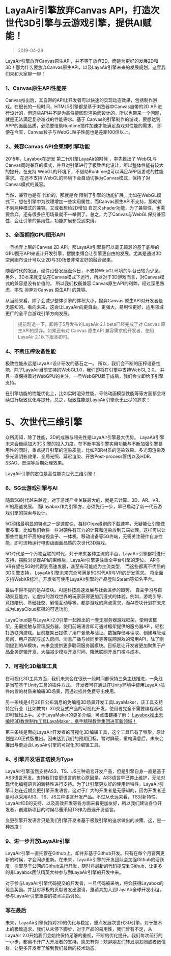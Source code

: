 # LayaAir引擎放弃Canvas API，打造次世代3D引擎与云游戏引擎，提供AI赋能！

> 2019-04-28

LayaAir引擎放弃Canvas原生API，并不等于放弃2D，而是为更好的发展2D和3D！那为什么要放弃Canvas原生API，以及LayaAir引擎未来的发展规划，这里我们来和大家聊一聊！

### **1、Canvas原生API性能差**

Canvas推出后，其自带的API让开发者可以快速的实现动态效果，包括制作游戏。在很长的一段时间，HTML5引擎都是基于浏览器中Canvas自带的2D API进行设计的，但这些API并不是为高性能图形渲染而设计的，所以也带来一个问题，就是无法满足复杂游戏的性能需求。基于 Canvas的引擎制作的游戏，要想达到APP的画面品质，必须要借助Runtime插件加速才能满足游戏对性能的需求。 即便在今天，Canvas粒子与WebGL粒子性能也是差距100倍以上。

### **2、兼容Canvas API会束缚引擎功能**

2015年，Layabox在研发 第二代引擎LayaAir的时候 ，率先推出了 WebGL与Canvas同时兼容的模式，并且对引擎进行了极致优化设计，所以整体性能有较大的提升，在支持 WebGL的环境下，不借助Runtime也可以满足APP级游戏的性能需求。 在还不支持 WebGL的环境下会自动切换为Canvas模式，保持了对Canvas模式的兼容。

当然，兼容也是有 代价的，那就是会 限制了引擎的功能扩展。比如在WebGL模式下，想在引擎中为纹理增加一些实用属性，而Canvas原生API不支持，那就做不到两种模式的兼容。又或者想给2D增加 自定义shader功能，为了兼容性，也需要舍弃。还有很多应用场景就不一举例了。总之，为了Canvas与WebGL保持兼容性，会让引擎的易用性，功能扩展都受到束缚。

### **3、全面拥抱GPU图形API**

一旦抛弃上层的Canvas 2D API，那LayaAir引擎将可以毫无顾忌的基于底层的GPU图形API来设计开发引擎，摆脱束缚会让引擎更自由的发展。尤其是通过3D空间画布设计可以让2D与3D场景非常友好的融合起来。

随着时代的发展，硬件设备发展至今日，不支持WebGL环境的平台已较为少见。另外，3D本来就无法在Canvas模式下运行，所以对于3D游戏而言，对Canvas模式的兼容是没有价值的。 所以我们权衡兼容 Canvas原生API的利弊，经过深思熟虑，率先 抛弃对Canvas 原生API 的兼容。

从当前来看，除了会减少整体引擎的体积大小，抛弃Canvas 原生API对开发者是无感知的。看向未来，这会让LayaAir向更自由，更强大，易用性更好，适用领域更广的全平台游戏引擎方向发展。

> 提前剧透一下，即将于5月发布的LayaAir 2.1 beta已经完成了对 Canvas 原生API的抛弃。如果还有对 Canvas 原生API 兼容需求的开发者，使用LayaAir 2.1以下版本即可。

### **4、不断压榨设备性能**

极致性能永远是LayaAir设计研发的基石之一。 所以，我们会不断的压榨设备性能，除了LayaAir当前支持的WebGL1.0，我们即将在引擎中支持WebGL 2.0。 并且一直保持着对WebGPU的关注，一旦WebGPU趋于成熟，我们会立即给予引擎支持。

在引擎功能的性能优化上，比如实时渲染性能、骨骼动画模型性能等等方面都会继续进行极致优化与提升。总之，极致性能是LayaAir引擎永无止尽的追求！

# **5、次世代三维引擎**

众所周知，除了性能，3D的成熟与领先性是LayaAir引擎最大优势。 LayaAir引擎未来会继续加大3D引擎的投入力度。在不断丰富引擎实用功能与不断加强引擎易用性的同时，重点提升引擎的渲染质量，比如PBR材质的渲染效果、多光源渲染及多光源阴影效果、全局光照、延迟渲染、开放Post-process管线以及HDR、SSAO、景深等后期处理效果。

LayaAir引擎的定位是高性能次世代三维引擎！

### **6、5G云游戏引擎与AI**

随着5G时代越来越近，对于游戏产业关联最大的，就是云计算、3D、AR、VR、AI的高速发展。 而Layabox作为引擎方，必须先行一步，早已启动了新一代云游戏引擎的探索与设计。

5G网络最明显的特点之一是速度快，每秒Gbps级别的下载速率，无疑能让引擎做很多事。比如我们会将一些对硬件有压力的计算和渲染放到云端处理，这样可以让那些性能并不高的电视盒子、一体机、移动设备等5G终端，无需关注硬件自身性能，即可流畅运行电影级画面品质的次世代3D游戏。

5G时代是一个万物互联的时代，对于未来各种主流的平台，LayaAir引擎都将进行支持，摆脱浏览器API的束缚后，LayaAir引擎更注重全平台引擎的定位。 AR与VR有望在5G时代得到高速发展，甚至有可能成为主流类型， 而这些都离不优质的3D引擎支持， LayaAir引擎未来完全可满足5G时代AR与VR的研发需求。 将全面支持WebXR标准。开发者可使用LayaAir引擎的产品登陆Steam等知名平台。

最后不得不提的是AI模块。AI是科技高速发展与社会进步的趋势， 自主学习与自动交互能力，让虚拟的游戏世界的玩家获得更加沉浸式的体验。例如，游戏引导、竞技陪玩、基础社交、剧情互动等等。都是游戏的痛点需求，而AI模块计划在未来成为LayaCloud框架的可选功能。

LayaCloud是与LayaAir2.0引擎一起推出的一套无服务器游戏框架。使用该框架，无需接触与管理服务器，使用前端语言即可通过框架提供的服务器API，轻松打造联网游戏。目前框架已提供了用户登录与验证、数据存储与读取、创建与管理房间、用户匹配与加入房间、消息广播与帧同步等等联网游戏的常用API，除了刚刚提到的AI模块，未来会提供更多联网服务器模块。目标是让开发者更加聚焦于产品业务逻辑开发，大幅减少模块开发时间，降低联网开发门槛与成本。

### **7、可视化3D编辑工具**

在可视化3D工具方面，我们未来会在很长一段时间都保持三条主线推进，一条线是当前基于Unity工具的插件方式。 开发者可在通过在Unity环境中使用LayaAir插件内置的材质来编辑3D场景，再通过插件免费导出使用。

另一条线是4月26日公布消息的免编程3D场景开发工具LayaMaker，该工具支持特定行业（比如教育）3D交互式产品的可视化开发，使用者完全不需要编程基础即可轻松上手。关于LayaMaker的更多介绍，可点击链接了解： [Layabox推出无编程3D教育制作工具LayaMaker，携手精锐教育集团进军新领域！](http://mp.weixin.qq.com/s?__biz=MzAxMjI4NjA1OA==&mid=2650584620&idx=1&sn=fcf341b4b53e1c3d4f8e500c75893a06&chksm=83bc3729b4cbbe3f52fd830e15be04e808ba43103113abef2474322979feae941731589f7fd2&scene=21#wechat_redirect)

第三条线是面向LayaAir开发者的可视化3D编辑工具，这个工具已有了雏形，原计划是2.0正式版推出。因未达到我们的预期目标，暂时屏蔽，重构满意后，未来会推出与更适合LayaAir引擎的可视化3D编辑工具。

### **8、引擎开发语言切换为Type**

LayaAir引擎虽然支持AS3、TS、JS三种语言开发产品，但是引擎自身一直是基于AS3语言开发。支持我们变更语言的核心原因是，AS3语言早已停止维护，无法对现代化编程语言的新特性进行支持。为了让引擎更友好的使用新特性，LayaAir引擎计划在近期变更引擎开发语言。这对于广大的开发者是无感知的，因为开发者还是可以采用AS3、TS、JS三种语言开发产品。不过从长远来看，TS对新特性、LayaAirIDE的支持、以及高效开发等各方面来看更加友好，所以我们建议各位开发者，创建新项目的时候尽量采用TS作为首选开发语言。

变更引擎开发语言只是我们引擎开发者基于极致引擎的追求做出的决策。这，是一种态度！

### **9、进一步开放LayaAir引擎**

LayaAir引擎一直托管在Github上，却并非基于Github开发。只有在每个月官网更新的时候，才会同步更新。在未来，LayaAir引擎的开发团队会加强Github的活跃度，引擎基于公网的Github进行开发，随时将最新的代码提交到Github，让更多的非Layabox团队精英大神参与到LayaAir引擎的开发中来。

对于参与LayaAir引擎代码提交的开发者，一旦代码被采纳，将会获得Layabox的现金奖励。并且对积极的贡献者发出邀请，邀请其加入到LayaAir全球开发小组，参与LayaAir引擎重要的技术决策讨论。

### 写在最后

未来，LayaAir引擎保持对2D的优化与稳定，重点发展次世代3D引擎，对于技术上的极致追求，我们从未停下脚步，对于产品的易用性，我们曾有不足，从LayaAir 2.0开始我们会始终保持足够的重视，不断的优化提升。我们每次前行的一小步，都离不开广大开发者的支持，感恩有你！欢迎朋友们转发朋友圈或者微信群，让更多开发者了解到我们最新的技术动态。